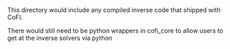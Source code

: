 This directory would include any compiled inverse code that shipped with CoFI.

There would still need to be python wrappers in cofi_core to allow users to get at the inverse solvers via python


